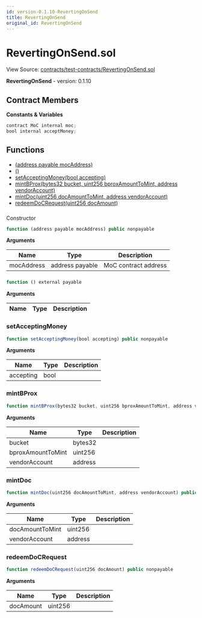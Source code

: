 ```yaml
---
id: version-0.1.10-RevertingOnSend
title: RevertingOnSend
original_id: RevertingOnSend
---
```


# RevertingOnSend.sol

View Source: [contracts/test-contracts/RevertingOnSend.sol](../contracts/test-contracts/RevertingOnSend.sol)

**RevertingOnSend** - version: 0.1.10

## Contract Members
**Constants & Variables**

```js
contract MoC internal moc;
bool internal acceptMoney;

```

## Functions

- [(address payable mocAddress)](#)
- [()](#)
- [setAcceptingMoney(bool accepting)](#setacceptingmoney)
- [mintBProx(bytes32 bucket, uint256 bproxAmountToMint, address vendorAccount)](#mintbprox)
- [mintDoc(uint256 docAmountToMint, address vendorAccount)](#mintdoc)
- [redeemDoCRequest(uint256 docAmount)](#redeemdocrequest)

### 

Constructor

```js
function (address payable mocAddress) public nonpayable
```

**Arguments**

| Name        | Type           | Description  |
| ------------- |------------- | -----|
| mocAddress | address payable | MoC contract address | 

### 

```js
function () external payable
```

**Arguments**

| Name        | Type           | Description  |
| ------------- |------------- | -----|

### setAcceptingMoney

```js
function setAcceptingMoney(bool accepting) public nonpayable
```

**Arguments**

| Name        | Type           | Description  |
| ------------- |------------- | -----|
| accepting | bool |  | 

### mintBProx

```js
function mintBProx(bytes32 bucket, uint256 bproxAmountToMint, address vendorAccount) public payable
```

**Arguments**

| Name        | Type           | Description  |
| ------------- |------------- | -----|
| bucket | bytes32 |  | 
| bproxAmountToMint | uint256 |  | 
| vendorAccount | address |  | 

### mintDoc

```js
function mintDoc(uint256 docAmountToMint, address vendorAccount) public payable
```

**Arguments**

| Name        | Type           | Description  |
| ------------- |------------- | -----|
| docAmountToMint | uint256 |  | 
| vendorAccount | address |  | 

### redeemDoCRequest

```js
function redeemDoCRequest(uint256 docAmount) public nonpayable
```

**Arguments**

| Name        | Type           | Description  |
| ------------- |------------- | -----|
| docAmount | uint256 |  | 

